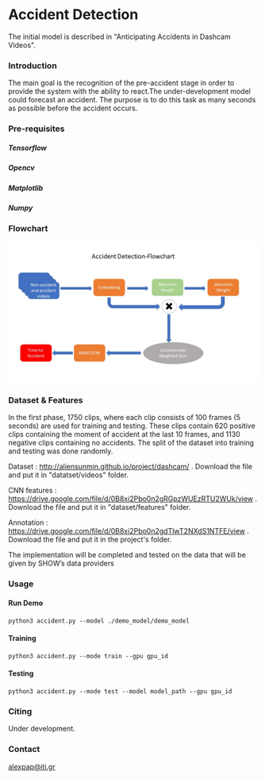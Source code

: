 # Accident Detection
The initial model is described in "Anticipating Accidents in Dashcam Videos".

### Introduction

The main goal is the recognition of the pre-accident stage in order to provide the system with the ability to react.The under-development model
could forecast an accident. The purpose is to do this task as many seconds as possible before the accident occurs.

### Pre-requisites

##### Tensorflow 
##### Opencv
##### Matplotlib
##### Numpy

### Flowchart
![Alt text](./img/flowchart.jpg "Optional title")


### Dataset & Features

In the first phase, 1750 clips, where each clip consists of 100 frames (5 seconds) are used 
for training and testing. These clips contain 620 positive clips containing the
moment of accident at the last 10 frames, and 1130 negative clips containing
no accidents. The split of the dataset into training and testing was done randomly.

Dataset : http://aliensunmin.github.io/project/dashcam/ .
Download the file and put it in "datatset/videos" folder.

CNN features : https://drive.google.com/file/d/0B8xi2Pbo0n2gRGpzWUEzRTU2WUk/view .
Download the file and put it in "dataset/features" folder.

Annotation : https://drive.google.com/file/d/0B8xi2Pbo0n2gdTlwT2NXdS1NTFE/view .
Download the file and put it in the project's folder.

The implementation will be completed and tested 
on the data that will be given by SHOW’s data providers
### Usage

#### Run Demo
```
python3 accident.py --model ./demo_model/demo_model
```

#### Training
```
python3 accident.py --mode train --gpu gpu_id
```

#### Testing
```
python3 accident.py --mode test --model model_path --gpu gpu_id
```

### Citing

Under development.

### Contact
alexpap@iti.gr
